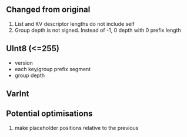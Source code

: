 ## Changed from original

1. List and KV descriptor lengths do not include self
2. Group depth is not signed. Instead of -1, 0 depth with 0 prefix length 

## UInt8 (<=255)

- version
- each key/group prefix segment
- group depth

## VarInt

## Potential optimisations

1. make placeholder positions relative to the previous